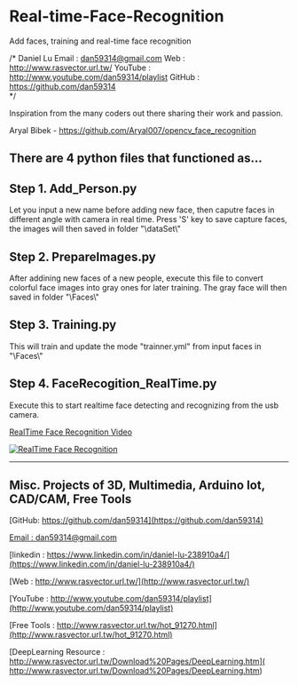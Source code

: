 # Real-time-Face-Recognition
Add faces, training and real-time face recognition

/*
  Daniel Lu
  Email : dan59314@gmail.com
  Web :     http://www.rasvector.url.tw/
  YouTube : http://www.youtube.com/dan59314/playlist
  GitHub : https://github.com/dan59314  
*/ 
  
Inspiration from the many coders out there sharing their work and passion.

Aryal Bibek - https://github.com/Aryal007/opencv_face_recognition

## There are 4 python files that functioned as...

## Step 1. Add_Person.py   
Let you input a new name before adding new face, then caputre faces in different angle with camera in real time.
Press 'S' key to save capture faces, the images will then saved in folder "\\dataSet\\"

## Step 2. PrepareImages.py
After addining new faces of a new people, execute this file to convert colorful face images into gray ones for later training.
The gray face will then saved in folder "\\Faces\\"
		
## Step 3. Training.py
This will train and update the mode "trainner.yml" from input faces in "\\Faces\\"

## Step 4. FaceRecogition_RealTime.py
Execute this to start realtime face detecting and recognizing from the usb camera.
    

	
[RealTime Face Recognition Video](https://youtu.be/KjnMQEC5LYA)

[![RealTime Face Recognition](https://github.com/dan59314/Real-time-Face-Recognition/blob/master/FaceRecog.png)](https://youtu.be/KjnMQEC5LYA?t=0s "RealTime Face Recognition") 

------------------------------------------------------------------------------------
## Misc. Projects of 3D, Multimedia, Arduino Iot, CAD/CAM, Free Tools

[GitHub: https://github.com/dan59314](https://github.com/dan59314)

[Email : dan59314@gmail.com](dan59314@gmail.com)

[linkedin : https://www.linkedin.com/in/daniel-lu-238910a4/](https://www.linkedin.com/in/daniel-lu-238910a4/)

[Web : http://www.rasvector.url.tw/](http://www.rasvector.url.tw/)

[YouTube : http://www.youtube.com/dan59314/playlist](http://www.youtube.com/dan59314/playlist)

[Free Tools : http://www.rasvector.url.tw/hot_91270.html](http://www.rasvector.url.tw/hot_91270.html)

[DeepLearning Resource : http://www.rasvector.url.tw/Download%20Pages/DeepLearning.htm]( http://www.rasvector.url.tw/Download%20Pages/DeepLearning.htm)
